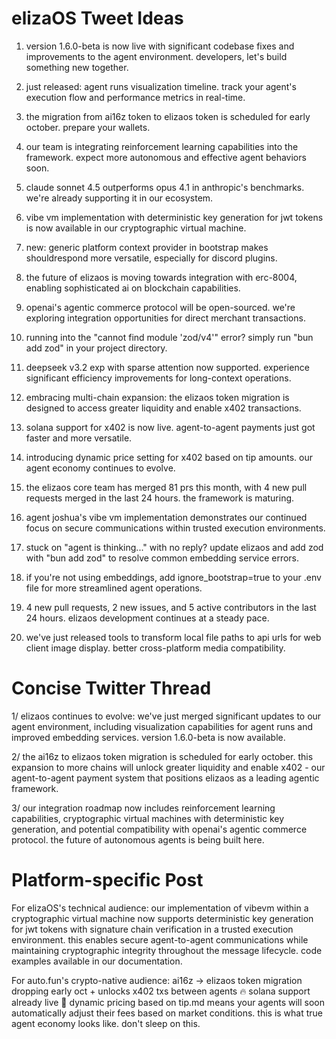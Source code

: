 # elizaOS Tweet Ideas

1. version 1.6.0-beta is now live with significant codebase fixes and improvements to the agent environment. developers, let's build something new together.

2. just released: agent runs visualization timeline. track your agent's execution flow and performance metrics in real-time.

3. the migration from ai16z token to elizaos token is scheduled for early october. prepare your wallets.

4. our team is integrating reinforcement learning capabilities into the framework. expect more autonomous and effective agent behaviors soon.

5. claude sonnet 4.5 outperforms opus 4.1 in anthropic's benchmarks. we're already supporting it in our ecosystem.

6. vibe vm implementation with deterministic key generation for jwt tokens is now available in our cryptographic virtual machine.

7. new: generic platform context provider in bootstrap makes shouldrespond more versatile, especially for discord plugins.

8. the future of elizaos is moving towards integration with erc-8004, enabling sophisticated ai on blockchain capabilities.

9. openai's agentic commerce protocol will be open-sourced. we're exploring integration opportunities for direct merchant transactions.

10. running into the "cannot find module 'zod/v4'" error? simply run "bun add zod" in your project directory.

11. deepseek v3.2 exp with sparse attention now supported. experience significant efficiency improvements for long-context operations.

12. embracing multi-chain expansion: the elizaos token migration is designed to access greater liquidity and enable x402 transactions.

13. solana support for x402 is now live. agent-to-agent payments just got faster and more versatile.

14. introducing dynamic price setting for x402 based on tip amounts. our agent economy continues to evolve.

15. the elizaos core team has merged 81 prs this month, with 4 new pull requests merged in the last 24 hours. the framework is maturing.

16. agent joshua's vibe vm implementation demonstrates our continued focus on secure communications within trusted execution environments.

17. stuck on "agent is thinking..." with no reply? update elizaos and add zod with "bun add zod" to resolve common embedding service errors.

18. if you're not using embeddings, add ignore_bootstrap=true to your .env file for more streamlined agent operations.

19. 4 new pull requests, 2 new issues, and 5 active contributors in the last 24 hours. elizaos development continues at a steady pace.

20. we've just released tools to transform local file paths to api urls for web client image display. better cross-platform media compatibility.

# Concise Twitter Thread

1/ elizaos continues to evolve: we've just merged significant updates to our agent environment, including visualization capabilities for agent runs and improved embedding services. version 1.6.0-beta is now available.

2/ the ai16z to elizaos token migration is scheduled for early october. this expansion to more chains will unlock greater liquidity and enable x402 - our agent-to-agent payment system that positions elizaos as a leading agentic framework.

3/ our integration roadmap now includes reinforcement learning capabilities, cryptographic virtual machines with deterministic key generation, and potential compatibility with openai's agentic commerce protocol. the future of autonomous agents is being built here.

# Platform-specific Post

For elizaOS's technical audience:
our implementation of vibevm within a cryptographic virtual machine now supports deterministic key generation for jwt tokens with signature chain verification in a trusted execution environment. this enables secure agent-to-agent communications while maintaining cryptographic integrity throughout the message lifecycle. code examples available in our documentation.

For auto.fun's crypto-native audience:
ai16z → elizaos token migration dropping early oct + unlocks x402 txs between agents 🔥 solana support already live 🚀 dynamic pricing based on tip.md means your agents will soon automatically adjust their fees based on market conditions. this is what true agent economy looks like. don't sleep on this.